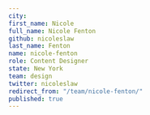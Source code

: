 ```yaml
---
city: 
first_name: Nicole
full_name: Nicole Fenton
github: nicoleslaw
last_name: Fenton
name: nicole-fenton
role: Content Designer
state: New York
team: design
twitter: nicoleslaw
redirect_from: "/team/nicole-fenton/"
published: true
---
```



